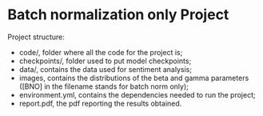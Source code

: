 # Batch normalization only Project

Project structure:
- code/, folder where all the code for the project is;
- checkpoints/, folder used to put model checkpoints;
- data/, contains the data used for sentiment analysis;
- images, contains the distributions of the beta and gamma parameters ([BNO] in the filename stands for batch norm only);
- environment.yml, contains the dependencies needed to run the project;
- report.pdf, the pdf reporting the results obtained.

